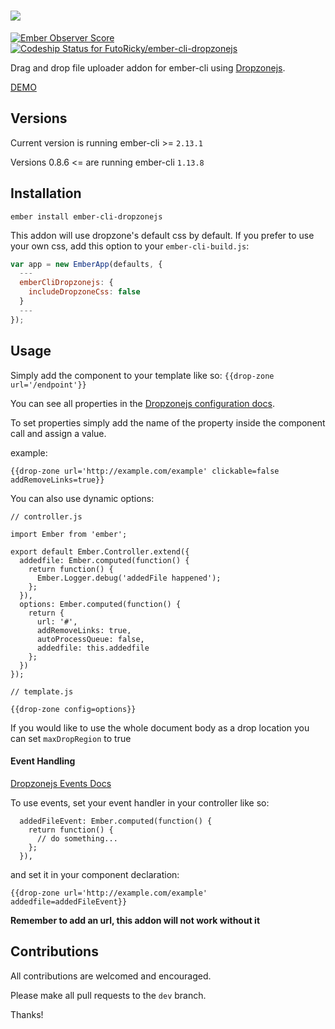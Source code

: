 # ![](http://i67.tinypic.com/2hq6zcx.png)
[![Ember Observer Score](https://emberobserver.com/badges/ember-cli-dropzonejs.svg)](https://emberobserver.com/addons/ember-cli-dropzonejs)
[ ![Codeship Status for FutoRicky/ember-cli-dropzonejs](https://app.codeship.com/projects/81fd6b80-1a72-0136-d790-5ac25dfa0b5f/status?branch=master)](https://app.codeship.com/projects/284304)

Drag and drop file uploader addon for ember-cli using [Dropzonejs](http://www.dropzonejs.com/).

[DEMO](http://futoricky.github.io/ember-cli-dropzonejs/)

Versions
-------------
Current version is running ember-cli >= `2.13.1`

Versions 0.8.6 <= are running ember-cli `1.13.8`


Installation
-------------
`ember install ember-cli-dropzonejs`

This addon will use dropzone's default css by default. If you prefer to use your own css, add this option to your `ember-cli-build.js`:

```javascript
var app = new EmberApp(defaults, {
  ---
  emberCliDropzonejs: {
    includeDropzoneCss: false
  }
  ---
});
```


Usage
-------------
Simply add the component to your template like so: `{{drop-zone url='/endpoint'}}`

You can see all properties in the [Dropzonejs configuration docs](http://www.dropzonejs.com/#configuration).

To set properties simply add the name of the property inside the component call and assign a value.

example:

`{{drop-zone url='http://example.com/example' clickable=false addRemoveLinks=true}}`

You can also use dynamic options:

```
// controller.js

import Ember from 'ember';

export default Ember.Controller.extend({
  addedfile: Ember.computed(function() {
    return function() {
      Ember.Logger.debug('addedFile happened');
    };
  }),
  options: Ember.computed(function() {
    return {
      url: '#',
      addRemoveLinks: true,
      autoProcessQueue: false,
      addedfile: this.addedfile
    };
  })
});

```

```
// template.js

{{drop-zone config=options}}
```

If you would like to use the whole document body as a drop location you can set `maxDropRegion` to true

#### Event Handling
[Dropzonejs Events Docs](http://www.dropzonejs.com/#events)


To use events, set your event handler in your controller like so:

```
  addedFileEvent: Ember.computed(function() {
    return function() {
      // do something...
    };
  }),
```

and set it in your component declaration:

`{{drop-zone url='http://example.com/example' addedfile=addedFileEvent}}`

**Remember to add an url, this addon will not work without it**

Contributions
-------------

All contributions are welcomed and encouraged.

Please make all pull requests to the `dev` branch.

Thanks!
